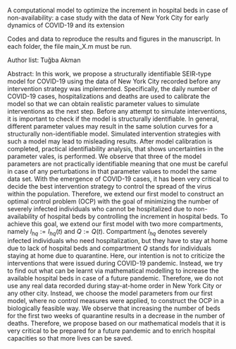 A computational model to optimize the increment in hospital beds in case of non-availability: a case study with the data of New York City for early dynamics of COVID-19 and its extension

Codes and data to reproduce the results and figures in the manuscript. In each folder, the file main_X.m must be run.

Author list: Tuğba Akman

Abstract: In this work, we propose a structurally identifiable SEIR-type model for COVID-19 using the data of New York City recorded before any intervention strategy was implemented. Specifically, the daily number of COVID-19 cases, hospitalizations and deaths are used to calibrate the model so that we can obtain realistic parameter values to simulate interventions as the next step. Before any attempt to simulate interventions, it is important to check if the model is structurally identifiable. In general, different parameter values may result in the same solution curves for a structurally non-identifiable model. Simulated intervention strategies  with such a model may lead to misleading results. After model calibration is completed, practical identifiability analysis, that shows uncertainties in the parameter vales, is performed. We observe that three of the model parameters are not practically identifiable meaning that one must be careful in case of any perturbations in that parameter values to model the same data set. With the emergence of COVID-19 cases, it has been very critical to decide the best intervention strategy to control the spread of the virus within the population. Therefore, we extend our first model to construct an optimal control problem (OCP) with the goal of minimizing the number of severely infected individuals who cannot be hospitalized due to non-availability of hospital beds by controlling the increment in hospital beds. To achieve this goal, we extend our first model with two more compartments, namely $I_{hq} := I_{hq}(t)$ and $Q := Q(t)$. Compartment $I_{hq}$ denotes severely infected individuals who need hospitalization, but they have to stay at home due to lack of hospital beds and compartment $Q$ stands for individuals staying at home due to quarantine. Here, our intention is not to criticize the interventions that were issued during COVID-19 pandemic. Instead, we try to find out what can be learnt via mathematical modelling to increase the available hospital beds in case of a future pandemic. Therefore, we do not use any real data recorded during stay-at-home order in New York City or any other city. Instead, we choose the model parameters from our first model, where no control measures were applied, to construct the OCP in a biologically feasible way. We observe that increasing the number of beds for the first two weeks of quarantine results in a decrease in the number of deaths. Therefore, we propose based on our mathematical models that it is very critical to be prepared for a future pandemic and to enrich hospital capacities so that more lives can be saved.
